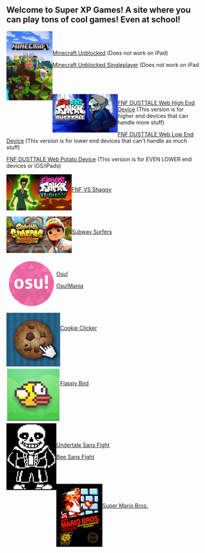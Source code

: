 ## Welcome to Super XP Games! A site where you can play tons of cool games! Even at school!

<img align="left" src="images/Minecraft.png" alt="Minecraft" width="120"/>
<br/><br/>

[Minecraft Unblocked](https://superteamxp.github.io/Minecraft-Unblocked/) (Does not work on iPad)

[Minecraft Unblocked Singleplayer](https://superteamxp.github.io/Minecraft-Unblocked-Singleplayer/) (Does not work on iPad
<br/><br/><br/><br/><br/>
<img align="left" src="images/FNF Dusttale.png" alt="FNF Dusttale" width="170"/>

[FNF DUSTTALE Web High End Device](https://superteamxp.github.io/FNF-DUSTTALE-Web-High-End-Device/) (This version is for higher end devices that can handle more stuff)

[FNF DUSTTALE Web Low End Device](https://superteamxp.github.io/FNF-DUSTTALE-Web-Low-End-Device/) (This version is for lower end devices that can't handle as much stuff)

[FNF DUSTTALE Web Potato Device](https://superteamxp.github.io/FNF-DUSTTALE-Web-Potato-Device/) (This version is for EVEN LOWER end devices or iOS/iPads)

<img align="left" src="images/FNF VS Shaggy.png" alt="FNF VS Shaggy" width="170"/>

<br/>

[FNF VS Shaggy](https://superteamxp.github.io/FNF-VS-Shaggy/)

<br/><br/>

<img align="left" src="images/Subway Surfers.png" alt="Subway Surfers" width="170"/>

<br/>

[Subway Surfers](https://superteamxp.github.io/Subway-Surfers/)

<br/><br/>

<img align="left" src="images/Osu!.png" alt="Osu!" width="130"/>

<br/>

[Osu!](https://www.webosu.online)

[Osu!Mania](https://rodrig0v.github.io/webmania/#/)

<br/><br/>

<img align="left" src="images/Cookie Clicker.png" alt="Cookie Clicker" width="140"/>

<br/>

[Cookie Clicker](https://superteamxp.github.io/Cookie-Clicker-Unblocked/)

<br/><br/><br/><br/>

<img align="left" src="images/Flappy Bird.png" alt="Flappy Bird" width="140"/>

<br/>

[Flappy Bird](https://superteamxp.github.io/Flappy-Bird-Unblocked/)

<br/><br/><br/><br/>

<img align="left" src="images/Sans Fight.png" alt="Sans Fight" width="130"/>

<br/><br/>

[Undertale Sans Fight](http://superteamxp.github.io/Undertale-Sans-Fight-Unblocked/)

[Bee Sans Fight](https://hyzq.github.io/Bee-Sans-fight3)

<br/><br/>

<img align="left" src="images/Super Mario Bros..png" alt="Super Mario Bros." width="120"/>

<br/><br/>

[Super Mario Bros.](https://superteamxp.github.io/FullScreenMario-Unblocked/)
